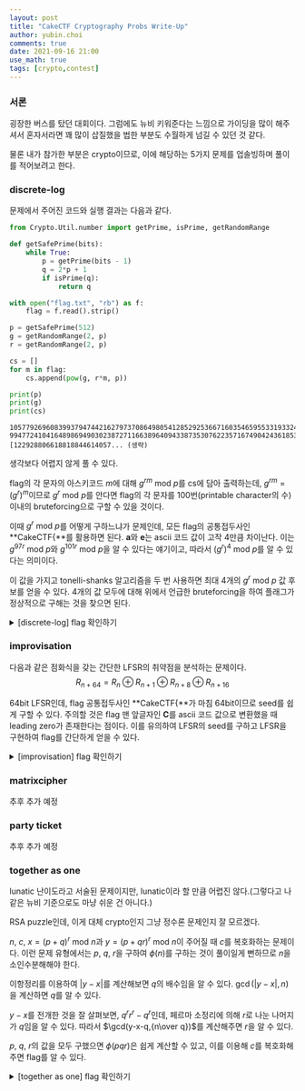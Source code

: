 ```yaml
---
layout: post
title: "CakeCTF Cryptography Probs Write-Up"
author: yubin.choi
comments: true
date: 2021-09-16 21:00
use_math: true
tags: [crypto,contest]
---
```


### 서론

굉장한 버스를 탔던 대회이다. 그럼에도 뉴비 키워준다는 느낌으로 가이딩을 많이 해주셔서 혼자서라면 꽤 많이 삽질했을 법한 부분도 수월하게 넘길 수 있던 것 같다.

물론 내가 참가한 부분은 crypto이므로, 이에 해당하는 5가지 문제를 업솔빙하며 풀이를 적어보려고 한다.



### discrete-log

문제에서 주어진 코드와 실행 결과는 다음과 같다.

```python
from Crypto.Util.number import getPrime, isPrime, getRandomRange

def getSafePrime(bits):
    while True:
        p = getPrime(bits - 1)
        q = 2*p + 1
        if isPrime(q):
            return q

with open("flag.txt", "rb") as f:
    flag = f.read().strip()

p = getSafePrime(512)
g = getRandomRange(2, p)
r = getRandomRange(2, p)

cs = []
for m in flag:
    cs.append(pow(g, r*m, p))

print(p)
print(g)
print(cs)
```

```
10577926960839937947442162797370864980541285292536671603546595533193324977125572190720609448828374782284663027664894813711243894320697692129630847705557539
9947724104164898694903023872711663896409433873530762235716749042436185304062119886390357927264325412355223958396239523671881766361219889894069645084522127
[122928806618818844614057... (생략)
```

생각보다 어렵지 않게 풀 수 있다.

flag의 각 문자의 아스키코드 $m$에 대해 $g^{rm}\text{ mod }p$를 cs에 담아 출력하는데, $g^{rm}=(g^r)^m$이므로 $g^r\text{ mod }p$를 안다면 flag의 각 문자를 100번(printable character의 수) 이내의 bruteforcing으로 구할 수 있을 것이다.

이때 $g^r\text{ mod }p$를 어떻게 구하느냐가 문제인데, 모든 flag의 공통접두사인 **CakeCTF{**를 활용하면 된다. **a**와 **e**는 ascii 코드 값이 고작 4만큼 차이난다. 이는 $g^{97r}\text{ mod }p$와 $g^{101r}\text{ mod }p$을 알 수 있다는 얘기이고, 따라서 $(g^r)^4\text{ mod }p$를 알 수 있다는 의미이다.

이 값을 가지고 tonelli-shanks 알고리즘을 두 번 사용하면 최대 4개의 $g^r \text{ mod }p$ 값 후보를 얻을 수 있다. 4개의 값 모두에 대해 위에서 언급한 bruteforcing을 하여 플래그가 정상적으로 구해는 것을 찾으면 된다.

<details>
    <summary>[discrete-log] flag 확인하기</summary>
    <p>
        flag: CakeCTF{ba37a0f409ef3ec23a6cffbc474a1cef}
    </p>
</details>



### improvisation

다음과 같은 점화식을 갖는 간단한 LFSR의 취약점을 분석하는 문제이다.
$$
R_{n+64} = R_{n}\oplus R_{n+1}\oplus R_{n+8}\oplus R_{n+16}
$$


64bit LFSR인데, flag 공통접두사인 **CakeCTF{**가 마침 64bit이므로 seed를 쉽게 구할 수 있다. 주의할 것은 flag 맨 앞글자인 **C**를 ascii 코드 값으로 변환했을 때 leading zero가 존재한다는 점이다. 이를 유의하여 LFSR의 seed를 구하고 LFSR을 구현하여 flag를 간단하게 얻을 수 있다.

<details>
    <summary>[improvisation] flag 확인하기</summary>
    <p>
        flag: CakeCTF{d0n't_3xp3c7_s3cur17y_2_LSFR}
    </p>
</details>



### matrixcipher

추후 추가 예정



### party ticket

추후 추가 예정



### together as one

lunatic 난이도라고 서술된 문제이지만, lunatic이라 할 만큼 어렵진 않다.(그렇다고 나 같은 뉴비 기준으로도 마냥 쉬운 건 아니다.)

RSA puzzle인데, 이게 대체 crypto인지 그냥 정수론 문제인지 잘 모르겠다.

$n$, $c$, $x=(p+q)^r \text{ mod }n$과 $y=(p+qr)^r\text{ mod }n$이 주어질 때 $c$를 복호화하는 문제이다. 이런 문제 유형에서는 $p$, $q$, $r$을 구하여 $\phi(n)$를 구하는 것이 풀이일게 뻔하므로 $n$을 소인수분해해야 한다.

이항정리를 이용하여 $|y-x|$를 계산해보면 $q$의 배수임을 알 수 있다. $\gcd(|y-x|,n)$을 계산하면 $q$를 알 수 있다.

$y-x$를 전개한 것을 잘 살펴보면, $q^{r}r^r-q^{r}$인데, 페르마 소정리에 의해 $r$로 나눈 나머지가 $q$임을 알 수 있다. 따라서 $\gcd(y-x-q,{n\over q})$를 계산해주면 $r$을 알 수 있다.

$p$, $q$, $r$의 값을 모두 구했으면 $\phi(pqr)$은 쉽게 계산할 수 있고, 이를 이용해 $c$를 복호화해주면 flag를 알 수 있다.

<details>
    <summary>[together as one] flag 확인하기</summary>
    <p>
        flag: CakeCTF{This_chall_is_inspired_by_this_music__Check_out!__https://www.youtube.com/watch?v=vLadkYLi8YE_cf49dcb6a31f}
    </p>
</details>

